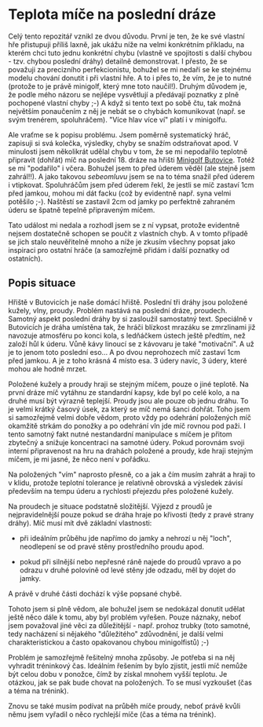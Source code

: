 Teplota míče na poslední dráze
==============================

Celý tento repozitář vznikl ze dvou důvodu. První je ten, že ke své vlastní
hře přistupuji příliš laxně, jak ukážu níže na velmi konkrétním příkladu, na
kterém chci tuto jednu konkrétní chybu (vlastně ve spojitosti s další chybou -
tzv. chybou poslední dráhy) detailně demonstrovat. I přesto, že se považuji za
precizního perfekcionistu, bohužel se mi nedaří se ke stejnému modelu chování
donutit i při vlastní hře. A to i přes to, že vím, že je to nutné (protože to
je právě minigolf, který mne toto naučil!). Druhým důvodem je, že podle mého
názoru se nejlépe vysvětlují a předávají poznatky z plně pochopené vlastní
chyby ;-) A když si tento text po sobě čtu, tak možná největším ponaučením
z&nbsp;něj je nebát se o chybách komunikovat (např. se svým trenérem,
spoluhráčem). "Více hlav více ví" platí i v minigolfu.

Ale vraťme se k popisu problému. Jsem poměrně systematický hráč, zapisuji si
svá kolečka, výsledky, chyby se snažím odstraňovat apod. V minulosti jsem
několikrát udělal chybu v tom, že se mi nepodařilo teplotně připravit (dohřát)
míč na poslední 18. dráze na hřišti
[Minigolf Butovice](http://www.minigolfbutovice.cz). Totéž se mi "podařilo" i
včera. Bohužel jsem to před úderem věděl (ale stejně jsem zahrál!!). A jako
takovou *sebeomluvu* jsem se na to téma snažil před úderem i
vtipkovat. Spoluhráčům jsem před úderem řekl, že jestli se míč zastaví 1cm
před jamkou, mohou mi dát facku (což by evidentně např. syna velmi potěšilo
;-). Naštěstí se zastavil 2cm od jamky po perfektně zahraném úderu se špatně
tepelně připraveným míčem.

Tato událost mi nedala a rozhodl jsem se z ní vypsat, protože evidentně nejsem
dostatečně schopen se poučit z vlastních chyb. A v tomto případě se jich stalo
neuvěřitelně mnoho a níže je zkusím všechny popsat jako inspiraci pro ostatní
hráče (a samozřejmě přidám i další poznatky od ostatních).

Popis situace
-------------

Hřiště v Butovicích je naše domácí hřiště. Poslední tři dráhy jsou položené
kužely, vlny, proudy. Problém nastává na poslední dráze, proudech. Samotný
aspekt poslední dráhy by si zasloužil samostatný text. Speciálně v Butovicích
je dráha umístěna tak, že hráči blízkost mrazáku se zmrzlinami již navozuje
atmosféru po konci kola, s ledňáčkem ústech ještě předtím, než založí hůl
k&nbsp;úderu. Vůně kávy linoucí se z kávovaru je také "motivační". A už je to
jenom toto poslední eso... A po dvou neprohozech míč zastaví 1cm před
jamkou. A je z toho krásná 4 místo esa. 3 údery navíc, 3 údery, které mohou
ale hodně mrzet.

Položené kužely a proudy hraji se stejným míčem, pouze o jiné teplotě. Na
první dráze míč vytáhnu ze standardní kapsy, kde byl po celé kolo, a na druhé
musí být výrazně teplejší. Proudy jsou ale pouze ob jednu dráhu. To je velmi
krátký časový úsek, za který se míč nemá šanci dohřát. Toho jsem si samozřejmě
velmi dobře vědom, proto vždy po odehrání položených míč okamžitě strkám do
ponožky a po odehrání vln jde míč rovnou pod paži. I tento samotný fakt nutné
nestandardní manipulace s míčem je přitom zbytečný a snižuje koncentraci na
samotné údery. Pokud porovnám svoji interní připravenost na hru na drahách
položené a proudy, kde hraji stejným míčem, je mi jasné, že něco není
v&nbsp;pořádku.

Na položených "vím" naprosto přesně, co a jak a čím musím zahrát a hraji to
v&nbsp;klidu, protože teplotní tolerance je relativně obrovská a výsledek
závisí především na tempu úderu a rychlosti přejezdu přes položené kužely.

Na proudech je situace podstatně složitější. Výjezd z proudů je
nejpravidelnější pouze pokud se dráha hraje po křivosti (tedy z pravé strany
dráhy). Míč musí mít dvě základní vlastnosti:

- při ideálním průběhu jde napřímo do jamky a nehrozí u něj "loch", neodlepení
  se od pravé stěny prostředního proudu apod.

- pokud při silnější nebo nepřesné ráně najede do proudů vpravo a po odrazu
  v&nbsp;druhé polovině od levé stěny jde odzadu, měl by dojet do jamky.

A právě v druhé části dochází k výše popsané chybě.

Tohoto jsem si plně vědom, ale bohužel jsem se nedokázal donutit udělat ještě
něco dále k tomu, aby byl problém vyřešen. Pouze náznaky, neboť jsem považoval
jiné věci za důležitější - např. prohoz trubky (toto samotné, tedy nacházení
si nějakého "důležitého" zdůvodnění, je další velmi charakteristickou a často
opakovanou chybou minigolfistů) ;-)

Problém je samozřejmě řešitelný mnoha způsoby. Je potřeba si na něj vyhradit
tréninkový čas. Ideálním řešením by bylo zjistit, jestli míč nemůže být celou
dobu v ponožce, čímž by získal mnohem vyšší teplotu. Je otázkou, jak se pak
bude chovat na položených. To se musí vyzkoušet (čas a téma na trénink).

Znovu se také musím podívat na průběh míče proudy, neboť právě kvůli němu jsem
vyřadil o něco rychlejší míče (čas a téma na trénink).
